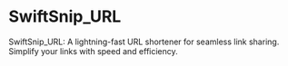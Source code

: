 # SwiftSnip_URL
SwiftSnip_URL: A lightning-fast URL shortener for seamless link sharing. Simplify your links with speed and efficiency.
